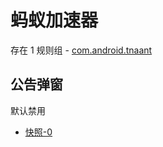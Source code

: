 # 蚂蚁加速器

存在 1 规则组 - [com.android.tnaant](/src/apps/com.android.tnaant.ts)

## 公告弹窗

默认禁用

- [快照-0](https://i.gkd.li/i/13713449)
